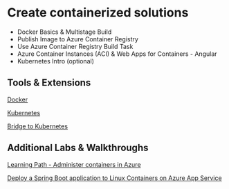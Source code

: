 # Create containerized solutions

-   Docker Basics & Multistage Build
-   Publish Image to Azure Container Registry
-   Use Azure Container Registry Build Task
-   Azure Container Instances (ACI) & Web Apps for Containers - Angular
-   Kubernetes Intro (optional)

## Tools & Extensions

[Docker](https://marketplace.visualstudio.com/items?itemName=ms-azuretools.vscode-docker)

[Kubernetes](https://marketplace.visualstudio.com/items?itemName=ms-kubernetes-tools.vscode-kubernetes-tools)

[Bridge to Kubernetes](https://marketplace.visualstudio.com/items?itemName=mindaro.mindaro)

## Additional Labs & Walkthroughs

[Learning Path - Administer containers in Azure](https://docs.microsoft.com/en-us/learn/paths/administer-containers-in-azure/)

[Deploy a Spring Boot application to Linux Containers on Azure App Service](https://docs.microsoft.com/en-us/azure/developer/java/spring-framework/deploy-spring-boot-java-app-on-linux)
